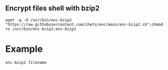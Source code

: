 ## Encrypt files shell with bzip2
<pre><code>wget -q -O /usr/bin/enc-bzip2 "https://raw.githubusercontent.com/zhets/enc/main/enc-bzip2.sh";chmod +x /usr/bin/enc-bzip2;enc-bzip2</code></pre>
# Example
<pre><code>enc-bzip2 filename</code></pre>
